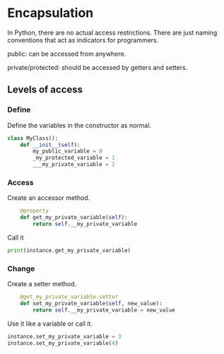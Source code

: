 # Encapsulation

In Python, there are no actual access restrictions. There are just naming conventions that act as indicators for programmers.

public: can be accessed from anywhere.

private/protected: should be accessed by getters and setters.

## Levels of access

### Define

Define the variables in the constructor as normal.

```python
class MyClass():
	def __init__(self):
		my_public_variable = 0
		_my_protected_variable = 1
		___my_private_variable = 2
```

### Access

Create an accessor method.

```python	
	@property
	def get_my_private_variable(self):
		return self.__my_private_variable
```

Call it

```python
print(instance.get_my_private_variable)
```

### Change

Create a setter method.

```python
	@get_my_private_variable.setter
	def set_my_private_variable(self, new_value):
		return self.__my_private_variable = new_value
```

Use it like a variable or call it.

```python
instance.set_my_private_variable = 3
instance.set_my_private_variable(4)
```
